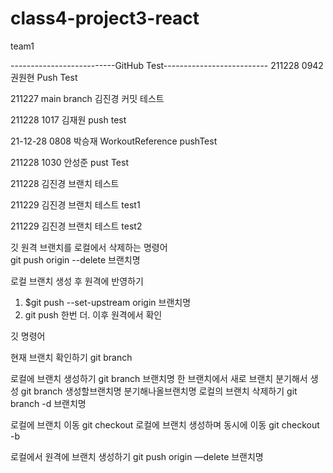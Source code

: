 # class4-project3-react
team1


--------------------------GitHub Test--------------------------
211228 0942 권원현 Push Test

211227 main branch 김진경 커밋 테스트

211228 1017 김재원 push test

21-12-28 0808 박승재 WorkoutReference pushTest

211228 1030 안성준 pust Test


211228 김진경 브랜치 테스트

211229 김진경 브랜치 테스트 test1

211229 김진경 브랜치 테스트 test2

깃 원격 브랜치를 로컬에서 삭제하는 명령어  
git push origin --delete 브랜치명

로컬 브랜치 생성 후 원격에 반영하기
1. $git push --set-upstream origin 브랜치명 
2. git push 한번 더. 이후 원격에서 확인


깃 명령어

현재 브랜치 확인하기
git branch 

로컬에 브랜치 생성하기
git branch 브랜치명
한 브랜치에서 새로 브랜치 분기해서 생성
git branch 생성할브랜치명 분기해나올브랜치명
로컬의 브랜치 삭제하기
git branch -d 브랜치명

로컬에 브랜치 이동
git checkout
로컬에 브랜치 생성하며 동시에 이동
git checkout -b

로컬에서 원격에 브랜치 생성하기
git push origin —delete 브랜치명
